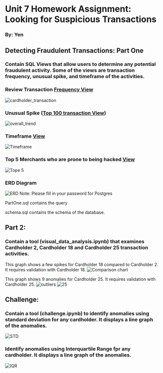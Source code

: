 # Unit 7 Homework Assignment: Looking for Suspicious Transactions

### By: Yen


## Detecting Fraudulent Transactions: Part One
### Contain SQL Views that allow users to determine any potential fraudulent activity. Some of the views are transaction frequency, unusual spike, and timeframe of the activities.   

### Review Transaction [Frequency View](https://github.com/yenla9/LookforSupTran/blob/main/View_Count%20Transactions%20less%20than%20%242%20per%20cardholder.csv)
![cardholder_transaction](https://github.com/yenla9/LookforSupTran/blob/main/Image/cardholder_transaction.GIF)


### Unusual Spike ([Top 100 transaction View](https://github.com/yenla9/LookforSupTran/blob/main/TOP%20100%20highest%20Transaction%20between%207am%20to%209am.csv))
![overall_trend](https://github.com/yenla9/LookforSupTran/blob/main/Image/Top%20100%20Highest%20Transaction.GIF)

### Timeframe [View](https://github.com/yenla9/LookforSupTran/blob/main/Timeframe%20with%20higher%20number%20of%20transactions.csv)
![Timeframe](https://github.com/yenla9/LookforSupTran/blob/main/Image/Timeframe.GIF)


### Top 5 Merchants who are prone to being hacked [View](https://github.com/yenla9/LookforSupTran/blob/main/Top%205%20Merchants%20prone%20to%20being%20hacked%20using%20small%20transaction.csv)

![Tope 5](https://github.com/yenla9/LookforSupTran/blob/main/Image/top%205%20merchants.GIF)

### ERD Diagram
![ERD](https://github.com/yenla9/LookforSupTran/blob/main/Image/ERD%20diagram.png)
Note: Please fill in your password for Postgres

PartOne.sql contains the query

schema.sql contains the schema of the database. 

## Part 2: 
### Contain a tool (visual_data_analysis.ipynb) that examines Cardholder 2, Cardholder 18 and Cardholder 25 transaction activities.

This graph shows a few spikes for Cardholder 18 compared to Cardholder 2. It requires validation with Cardholder 18.
![Comparison chart](https://github.com/yenla9/LookforSupTran/blob/main/Image/2_18.GIF)

This graph shows 9 anomalies for Cardholder 25. It requires validation with Cardholder 25.
![outliers](https://github.com/yenla9/LookforSupTran/blob/main/Image/outliers%2025.GIF)
![25](https://github.com/yenla9/LookforSupTran/blob/main/Image/25.GIF)


## Challenge: 
### Contain a tool (challenge.ipynb) to identify anomalies using standard deviation for any cardholder. It displays a line graph of the anomalies.
![STD](https://github.com/yenla9/LookforSupTran/blob/main/Image/STD.GIF)

### Identify anomalies using Interquartile Range fpr any cardholder. It displays a line graph of the anomalies.
![IQR](https://github.com/yenla9/LookforSupTran/blob/main/Image/IQR.GIF)
